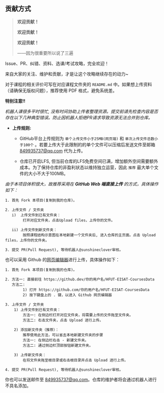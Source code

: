 ## 贡献方式

>**欢迎贡献！**
>
>**欢迎贡献！**
>
>**欢迎贡献！**
>
>——因为很重要所以说了三遍

Issue、PR、纠错、资料、选课/考试攻略，完全欢迎！

来自大家的关注、维护和贡献，才是让这个攻略继续存在的动力~

对于课程的相关评价可写在对应课程文件夹的 `README.md` 中。如果想上传资料（请确保无版权问题），推荐使用 PDF 格式，避免系统差。

**特别注意!!**

*机器人课很多平时很忙, 没有时间协助上传者整理资源。提交前请先检查内容是否存在以下几种典型错误。防止因机器人拒绝PR请求导致资源无法合并到仓库。*

- **上传规则:**
  - GitHub平台上传规则为 `单个上传文件小于25MB(网页端)` 和 `单次上传文件总数小于100个` 。若要上传大于此限制的的单个文件可以压缩后发送文件至邮箱 849935737@qq.com 代为上传。

  - 仓库已开启LFS, 但当前仓库的LFS免费空间已满，增加额外空间需要额外成本。为了保持仓库的非盈利状态以维持独立运营，因此 `推荐` 最大单个文件的大小不大于100MB。


*由于本项目体积很大，故推荐采用在 **GitHub Web 端直接上传** 的方式，具体操作如下：*

    1. 首先 Fork 本项目(复制到我的仓库)。
    
    2. 上传文件 / 文件夹
       i)  上传文件到已有文件夹：
            打开对应文件夹，点击Upload files，上传你的文件。
    
       ii) 上传文件到新文件夹：
            按照课程结构示意图在本地新建一个文件夹后, 进入仓库的主页面。点击 Upload files，上传你的文件夹。
    
    3. 提交 PR(Pull Request), 等待机器人@sunshineclover审核。

也可以采用 Github 的[网页编辑器](https://docs.github.com/en/codespaces/the-githubdev-web-based-editor)进行上传，具体操作如下：

    1. 首先 Fork 本项目(复制到我的仓库)。
    
    2. 方法一: 直接前往 https://github.dev/你的用户名/HFUT-EISAT-CoursesData
       方法二:
            1) 打开 https://github.com/你的用户名/HFUT-EISAT-CoursesData
            2) 按下键盘上的 . 键，以进入 Github 网页编辑器
    
    3. 上传文件 / 文件夹
        1) 上传文件到已有文件夹：
            方法一: 在侧边栏打开对应文件夹，将需要上传的文件拖至文件夹。
            方法二: 右击文件夹，点击 Upload 进行上传。
        
        2) 添加新文件夹（推荐）：
            推荐使用此方法，可以省去本地新建文件夹的步骤
            方法一: 在侧边栏右击 - 新建文件夹。
            方法二: 通过侧边栏顶部按钮新建文件夹。
    
        3) 上传新文件夹：
            在将文件夹拖至根目录或右击根目录并点击 Upload 进行上传。
    
    4. 提交 PR(Pull Request), 等待机器人@sunshineclover审核。

你也可以发送邮件至 849935737@qq.com。仓库的维护者将会通过机器人进行不具名添加。
